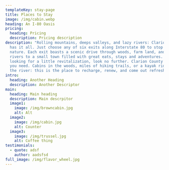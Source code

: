 ```yaml
---
templateKey: stay-page
title: Places to Stay
image: /img/cabin.webp
heading: An I-80 Oasis
pricing:
  heading: Pricing
  description: Pricing description
description: "Rolling mountains, deeps valleys, and lazy rivers: Clarion County
  has it all. Just choose any of six exits along Interstate 80 to stop and enjoy
  nature. Each exit boasts a scenic drive through woods, farm land, and along
  rivers to a small town filled with great eats, stays and adventures. If you're
  looking for a little revitalization, look no further. Clarion County has all
  you need. Cabins in the woods, miles of hiking trails, or a kayak ride down
  the river: this is the place to recharge, renew, and come out refreshed."
intro:
  heading: Another Heading
  description: Another Descriptor
main:
  heading: Main heading
  description: Main descrpitor
  image1:
    image: /img/browncabin.jpg
    alt: Alt
  image2:
    image: /img/cabin.jpg
    alt: Counter
  image3:
    image: /img/trussel.jpg
    alt: Coffee thing
testimonials:
  - quote: adsf
    author: aadsfsd
full_image: /img/flavor_wheel.jpg
---
```

